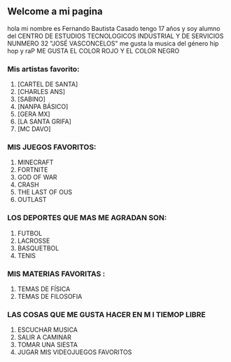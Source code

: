 ## Welcome  a mi pagina
hola mi nombre es Fernando Bautista Casado  tengo 17 años y soy alumno del  CENTRO DE ESTUDIOS TECNOLOGICOS INDUSTRIAL Y DE SERVICIOS NUNMERO 32  "JOSÉ VASCONCELOS"
me gusta la musica del género hip hop y raP ME GUSTA EL COLOR ROJO Y EL COLOR NEGRO  
###  Mis artistas favorito:
1.  [CARTEL DE SANTA]
2.   [CHARLES ANS]
3.   [SABINO]
4.   [NANPA BÁSICO]
5.   [GERA MX]
6.   [LA SANTA GRIFA]
7.   [MC DAVO]

### MIS JUEGOS FAVORITOS:
1.  MINECRAFT
2. FORTNITE 
3. GOD OF WAR
4. CRASH 
5. THE LAST OF OUS
6. OUTLAST

### LOS DEPORTES QUE MAS ME AGRADAN SON: 
1. FUTBOL
2. LACROSSE
3. BASQUETBOL
4. TENIS
###  MIS MATERIAS FAVORITAS :
1. TEMAS DE FÍSICA
2. TEMAS DE FILOSOFIA
### LAS COSAS QUE ME GUSTA HACER EN M I TIEMOP LIBRE
1. ESCUCHAR MUSICA 
2. SALIR A CAMINAR
3. TOMAR UNA SIESTA 
4. JUGAR MIS VIDEOJUEGOS FAVORITOS
